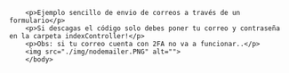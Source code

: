 <html>
        <head></head>
        <body>
        
        <p>Ejemplo sencillo de envio de correos a través de un formulario</p>
        <p>Si descagas el código solo debes poner tu correo y contraseña en la carpeta indexController!</p>
        <p>Obs: si tu correo cuenta con 2FA no va a funcionar..</p>
        <img src="./img/nodemailer.PNG" alt="">
        </body>
</html>